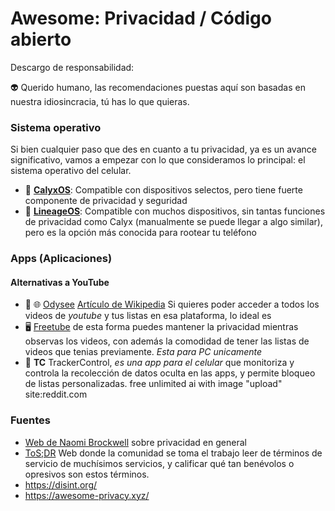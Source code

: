 # Awesome: Privacidad / Código abierto

Descargo de responsabilidad:

👽 Querido humano, las recomendaciones puestas aquí son basadas en nuestra idiosincracia, tú has lo que quieras.

### Sistema operativo

Si bien cualquier paso que des en cuanto a tu privacidad, ya es un avance significativo, vamos a empezar con lo que consideramos lo principal: el sistema operativo del celular.
- 📱 **[CalyxOS](https://calyxos.org/)**: Compatible con dispositivos selectos, pero tiene fuerte componente de privacidad y seguridad
- 📱 **[LineageOS](https://wiki.lineageos.org/)**: Compatible con muchos dispositivos, sin tantas funciones de privacidad como Calyx (manualmente se puede llegar a algo similar), pero es la opción más conocida para rootear tu teléfono 

### Apps (Aplicaciones)

#### Alternativas a YouTube

- 📱 🌐 [Odysee](https://odysee.com) [Artículo de Wikipedia](https://en.wikipedia.org/wiki/Odysee)
Si quieres poder acceder a todos los videos de *youtube* y tus listas en esa plataforma, lo ideal es
- 🖥️ [Freetube](https://freetubeapp.io/) de esta forma puedes mantener la privacidad mientras observas los videos, con además la comodidad de tener las listas de videos que tenias previamente. *Esta para PC unicamente*
- 📱 **TC** TrackerControl, *es una app para el celular* que monitoriza y controla la recolección de datos oculta en las apps, y permite bloqueo de listas personalizadas.
free unlimited ai with image "upload" site:reddit.com
### Fuentes

- [Web de Naomi Brockwell](https://www.nbtv.media/) sobre privacidad en general 
- [ToS;DR](https://tosdr.org/es) Web donde la comunidad se toma el trabajo leer de términos de servicio de muchísimos servicios, y calificar qué tan benévolos o opresivos son estos términos.
- https://disint.org/
- https://awesome-privacy.xyz/
